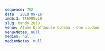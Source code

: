```yaml
---
sequence: 702
date: '2018-09-16'
imdbId: tt6998518
slug: mandy-2018
venue: Alamo Drafthouse Cinema - One Loudoun
venueNotes: null
medium: null
mediumNotes: null
---
```


